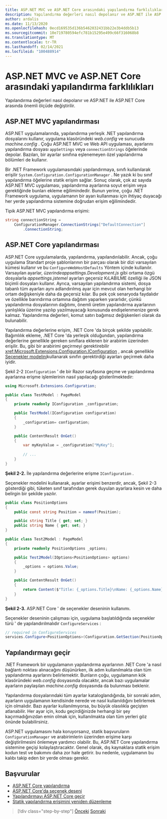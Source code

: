 ```yaml
---
title: ASP.NET MVC ve ASP.NET Core arasındaki yapılandırma farklılıkları
description: Yapılandırma değerleri nasıl depolanır ve ASP.NET ile ASP.NET Core arasında önemli ölçüde değiştirilir. Bu bölüm, ayrıntıları ve ASP.NET 'den ASP.NET Core 'e nasıl geçiş yapılacağını inceler.
author: ardalis
ms.date: 11/13/2020
ms.openlocfilehash: 0ecd169535d136b5462032431bb22e3b4ddb5b13
ms.sourcegitcommit: 10e719780594efc781b15295e499c66f316068b8
ms.translationtype: MT
ms.contentlocale: tr-TR
ms.lasthandoff: 02/14/2021
ms.locfileid: "100488914"
---
```

# <a name="configuration-differences-between-aspnet-mvc-and-aspnet-core"></a>ASP.NET MVC ve ASP.NET Core arasındaki yapılandırma farklılıkları

Yapılandırma değerleri nasıl depolanır ve ASP.NET ile ASP.NET Core arasında önemli ölçüde değiştirilir.

## <a name="aspnet-mvc-configuration"></a>ASP.NET MVC yapılandırması

ASP.NET uygulamalarında, yapılandırma yerleşik .NET yapılandırma dosyalarını kullanır, uygulama klasöründeki *web.config* ve sunucuda *machine.config* . Çoğu ASP.NET MVC ve Web API uygulaması, ayarlarını yapılandırma dosyası `appSettings` veya `connectionStrings` öğelerinde depolar. Bazıları, bir ayarlar sınıfına eşlenemeyen özel yapılandırma bölümleri de kullanır.

Bir .NET Framework uygulamasındaki yapılandırmaya, sınıfı kullanılarak erişilir `System.Configuration.ConfigurationManager` . Ne yazık ki bu sınıf yapılandırma öğelerine statik erişim sağlar. Sonuç olarak, çok az sayıda ASP.NET MVC uygulaması, yapılandırma ayarlarına soyut erişim veya gerektiğinde bunları ekleme eğilimindedir. Bunun yerine, çoğu .NET Framework uygulama, uygulamanın bir ayarı kullanması için ihtiyaç duyacağı her yerde yapılandırma sistemine doğrudan erişim eğilimindedir.

Tipik ASP.NET MVC yapılandırma erişimi:

```csharp
string connectionString =
    ConfigurationManager.ConnectionStrings["DefaultConnection"]
        .ConnectionString;
```

## <a name="aspnet-core-configuration"></a>ASP.NET Core yapılandırması

ASP.NET Core uygulamalarda, yapılandırma, yapılandırılabilir. Ancak, çoğu uygulama Standart proje şablonlarının bir parçası olarak bir dizi varsayılan kümesi kullanır ve bu `ConfigureWebHostDefaults` Yöntem içinde kullanılır. Varsayılan ayarlar, *üzerindeappsettings.Development.js* gibi ortama özgü dosyalarla *appsettings.jstemel* ayarları geçersiz KıLABILME özelliği ile JSON biçimli dosyaları kullanır. Ayrıca, varsayılan yapılandırma sistemi, dosya tabanlı tüm ayarları aynı adlandırılmış ayar için mevcut olan herhangi bir ortam değişkeniyle daha da geçersiz kılar. Bu pek çok senaryoda faydalıdır ve özellikle barındırma ortamına dağıtım yaparken yararlıdır, çünkü yapılandırma dosyalarının dağıtımı, önemli üretim yapılandırma ayarlarının yanlışlıkla üzerine yazılıp yazılmayacağı konusunda endişelenmenize gerek kalmaz. Yapılandırma değerleri, komut satırı bağımsız değişkenleri olarak da bulunabilir.

Yapılandırma değerlerine erişim, .NET Core 'da birçok şekilde yapılabilir. Bağımlılık ekleme, .NET Core 'da yerleşik olduğundan, yapılandırma değerlerine genellikle gereken sınıflara eklenen bir arabirim üzerinden erişilir. Bu, gibi bir arabirimi geçirmeyi gerektirebilir <xref:Microsoft.Extensions.Configuration.IConfiguration> , ancak genellikle [Seçenekler modelini](https://docs.microsoft.com/aspnet/core/fundamentals/configuration/options)kullanarak sınıfın gerektirdiği ayarları geçirmek daha iyidir.

Şekil 2-2 `IConfiguration` ' de bir Razor sayfasına geçme ve yapılandırma ayarlarına erişme işlemlerinin nasıl yapılacağı gösterilmektedir:

```csharp
using Microsoft.Extensions.Configuration;

public class TestModel : PageModel
{
    private readonly IConfiguration _configuration;

    public TestModel(IConfiguration configuration)
    {
        _configuration= configuration;
    }

    public ContentResult OnGet()
    {
        var myKeyValue = _configuration["MyKey"];
        
        // ...
    }
}
```

**Şekil 2-2.** İle yapılandırma değerlerine erişme `IConfiguration` .

Seçenekler modelini kullanarak, ayarlar erişimi benzerdir, ancak, Şekil 2-3 gösterdiği gibi, tüketen sınıf tarafından gerek duyulan ayarlara kesin ve daha belirgin bir şekilde yazılır.

```csharp
public class PositionOptions
{
    public const string Position = nameof(Position);

    public string Title { get; set; }
    public string Name { get; set; }
}

public class Test2Model : PageModel
{
    private readonly PositionOptions _options;

    public Test2Model(IOptions<PositionOptions> options)
    {
        _options = options.Value;
    }

    public ContentResult OnGet()
    {
        return Content($"Title: {_options.Title}\nName: {_options.Name}");
    }
}
```

**Şekil 2-3.** ASP.NET Core ' de seçenekler deseninin kullanımı.

Seçenekler deseninin çalışması için, uygulama başlatıldığında seçenekler türü ' de yapılandırılmalıdır `ConfigureServices` :

```csharp
// required in ConfigureServices
services.Configure<PositionOptions>(Configuration.GetSection(PositionOptions.Position));
```

## <a name="migrate-configuration"></a>Yapılandırmayı geçir

.NET Framework bir uygulamanın yapılandırma ayarlarının .NET Core 'a nasıl bağlantı noktası alınacağını düşünürken, ilk adım kullanılmakta olan tüm yapılandırma ayarlarını belirlemektir. Bunların çoğu, uygulamanın kök klasöründeki *web.config* dosyasında olacaktır, ancak bazı uygulamalar ayarların paylaşılan *machine.config* dosyasında da bulunması beklenir.

Yapılandırma dosyalarındaki tüm ayarlar kataloglandığında, bir sonraki adım, ayarların uygulamanın kendisinde nerede ve nasıl kullanıldığını belirlemek için olmalıdır. Bazı ayarlar kullanılmıyorsa, bu büyük olasılıkla geçişten atlanabilir. Her ayar için, kodu geçirdiğinizde herhangi bir şey kaçırmadığınızdan emin olmak için, kullanılmakta olan tüm yerleri göz önünde bulabilirsiniz.

ASP.NET uygulamasını hala koruyorsanız, statik başvuruların `ConfigurationManager` ve arabirimlerin üzerinden erişime karşı değiştirilmesini önlemeye yardımcı olabilir. Bu, ASP.NET Core yapılandırma sistemine geçişi kolaylaştıracaktır. Genel olarak, dış kaynaklara statik erişim kodun test ve bakımını daha zor hale getirir. bu nedenle, uygulamanın bu kalıbı takip eden bir yerde olması gerekir.

## <a name="references"></a>Başvurular

- [ASP.NET Core yapılandırma](https://docs.microsoft.com/aspnet/core/fundamentals/configuration/)
- [ASP.NET Core'da seçenek deseni](https://docs.microsoft.com/aspnet/core/fundamentals/configuration/options)
- [Yapılandırmayı ASP.NET Core geçir](https://docs.microsoft.com/aspnet/core/migration/configuration)
- [Statik yapılandırma erişimini yeniden düzenleme](https://ardalis.com/refactoring-static-config-access/)

>[!div class="step-by-step"]
>[Önceki](middleware-modules-handlers.md) 
> [Sonraki](routing-differences.md)
